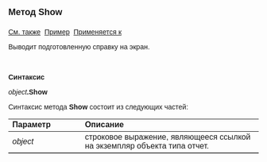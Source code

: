 ﻿<html>
<head>
<title>Отчет\Show</title>
</head>

<body>

<p><strong><font size="4" face="Arial">Метод Show<br>
<br>
</font></strong><font face="Arial"><a href="../AsRepViewer.html">См. 
также</a>&nbsp;
<a href="../../Examples/E_AsRepViewer.html">Пример</a>&nbsp; <a
href="../AsRepViewer.html">Применяется к</a></font></p>

<p><font face="Arial">Выводит подготовленную справку на экран.</font></p>

<p>&nbsp;</p>

<p class="label"><font face="Arial"><b>Синтаксис</b></font></p>

<p><font face="Arial"><em>object</em><strong>.Show</strong></font></p>

<p><font face="Arial">Синтаксис метода <strong>Show</strong>
состоит из следующих частей:</font></p>

<table border="1" cellPadding="5" cols="2" frame="below" rules="rows">
<TBODY>
  <tr vAlign="top">
    <td class="label" width="29%"><font face="Arial"><b>Параметр</b></font></td>
    <td class="label" width="71%"><font face="Arial"><strong>Описание</strong></font></td>
  </tr>
  <tr>
    <td width="29%"><font face="Arial"><em>object</em></font></td>
    <td width="71%"><font face="Arial">строковое выражение, являющееся 
	ссылкой на экземпляр объекта типа отчет.</font></td>
  </tr>
</TBODY>
</table>

<p class="label">&nbsp;</p>

<p class="label">&nbsp;</p>
</body>
</html>
